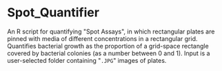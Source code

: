 # Spot_Quantifier
An R script for quantifying "Spot Assays", in which rectangular plates are pinned with media of different concentrations in a rectangular grid. Quantifies bacterial growth as the proportion of a grid-space rectangle covered by bacterial colonies (as a number between 0 and 1). Input is a user-selected folder containing "```.JPG```" images of plates.
